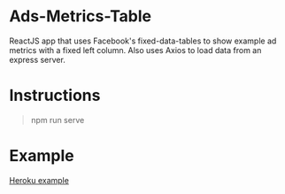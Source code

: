 # Ads-Metrics-Table
ReactJS app that uses Facebook's fixed-data-tables to show example ad metrics with a fixed left column. Also uses Axios to load data from an express server.

# Instructions
> npm run serve

# Example
[Heroku example](https://hyfn-tables.herokuapp.com/)